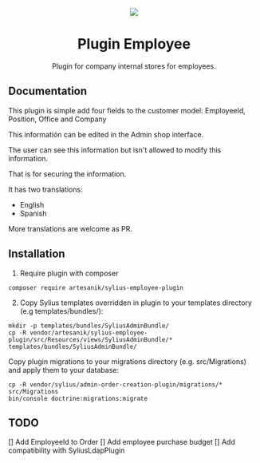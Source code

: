 <p align="center">
    <a href="https://sylius.com" target="_blank">
        <img src="https://demo.sylius.com/assets/shop/img/logo.png" />
    </a>
</p>

<h1 align="center">Plugin Employee</h1>

<p align="center">Plugin for company internal stores for employees.</p>

## Documentation

This plugin is simple add four fields to the customer model: EmployeeId, Position, Office and Company

This informatión can be edited in the Admin shop interface.

The user can see this information but isn't allowed to modify this information.

That is for securing the information.

It has two translations:

- English
- Spanish

More translations are welcome as PR.

## Installation

1. Require plugin with composer

```
composer require artesanik/sylius-employee-plugin
```

2. Copy Sylius templates overridden in plugin to your templates directory (e.g templates/bundles/):

```
mkdir -p templates/bundles/SyliusAdminBundle/
cp -R vendor/artesanik/sylius-employee-plugin/src/Resources/views/SyliusAdminBundle/* templates/bundles/SyliusAdminBundle/
```

Copy plugin migrations to your migrations directory (e.g. src/Migrations) and apply them to your database:

```
cp -R vendor/sylius/admin-order-creation-plugin/migrations/* src/Migrations
bin/console doctrine:migrations:migrate
```

## TODO

[] Add EmployeeId to Order
[] Add employee purchase budget
[] Add compatibility with SyliusLdapPlugin
